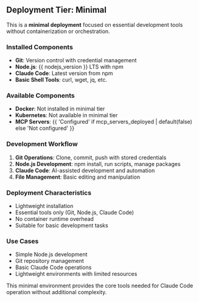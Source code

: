 <!-- INCLUDE: config/CLAUDE.common.md -->

## Deployment Tier: Minimal

This is a **minimal deployment** focused on essential development tools without containerization or orchestration.

### Installed Components
- **Git**: Version control with credential management  
- **Node.js**: {{ nodejs_version }} LTS with npm
- **Claude Code**: Latest version from npm
- **Basic Shell Tools**: curl, wget, jq, etc.

### Available Components
- **Docker**: Not installed in minimal tier
- **Kubernetes**: Not available in minimal tier
- **MCP Servers**: {{ 'Configured' if mcp_servers_deployed | default(false) else 'Not configured' }}

### Development Workflow
1. **Git Operations**: Clone, commit, push with stored credentials
2. **Node.js Development**: npm install, run scripts, manage packages  
3. **Claude Code**: AI-assisted development and automation
4. **File Management**: Basic editing and manipulation

### Deployment Characteristics
- Lightweight installation
- Essential tools only (Git, Node.js, Claude Code)
- No container runtime overhead
- Suitable for basic development tasks

### Use Cases
- Simple Node.js development
- Git repository management
- Basic Claude Code operations
- Lightweight environments with limited resources

This minimal environment provides the core tools needed for Claude Code operation without additional complexity.